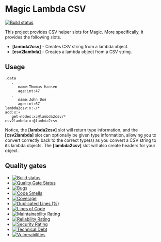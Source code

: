 
# Magic Lambda CSV

[![Build status](https://travis-ci.com/polterguy/magic.lambda.csv.svg?master)](https://travis-ci.com/polterguy/magic.lambda.csv)

This project provides CSV helper slots for Magic. More specifically, it provides the following slots.

* __[lambda2csv]__ - Creates CSV string from a lambda object.
* __[csv2lambda]__ - Creates a lambda object from a CSV string.

## Usage

```
.data
   .
      name:Thomas Hansen
      age:int:47
   .
      name:John Doe
      age:int:67
lambda2csv:x:-/*
add:x:+
   get-nodes:x:@lambda2csv/*
csv2lambda:x:@lambda2csv
```

Notice, the **[lambda2csv]** slot will return type information, and the **[csv2lambda]** slot can optionally be
given type information, allowing you to convert correctly back to the correct type(s) as you convert a CSV
string to its lambda objects. The **[lambda2csv]** slot will also create headers for your object.

## Quality gates

- [![Build status](https://travis-ci.com/polterguy/magic.lambda.csv.svg?master)](https://travis-ci.com/polterguy/magic.lambda.csv)
- [![Quality Gate Status](https://sonarcloud.io/api/project_badges/measure?project=polterguy_magic.lambda.csv&metric=alert_status)](https://sonarcloud.io/dashboard?id=polterguy_magic.lambda.csv)
- [![Bugs](https://sonarcloud.io/api/project_badges/measure?project=polterguy_magic.lambda.csv&metric=bugs)](https://sonarcloud.io/dashboard?id=polterguy_magic.lambda.csv)
- [![Code Smells](https://sonarcloud.io/api/project_badges/measure?project=polterguy_magic.lambda.csv&metric=code_smells)](https://sonarcloud.io/dashboard?id=polterguy_magic.lambda.csv)
- [![Coverage](https://sonarcloud.io/api/project_badges/measure?project=polterguy_magic.lambda.csv&metric=coverage)](https://sonarcloud.io/dashboard?id=polterguy_magic.lambda.csv)
- [![Duplicated Lines (%)](https://sonarcloud.io/api/project_badges/measure?project=polterguy_magic.lambda.csv&metric=duplicated_lines_density)](https://sonarcloud.io/dashboard?id=polterguy_magic.lambda.csv)
- [![Lines of Code](https://sonarcloud.io/api/project_badges/measure?project=polterguy_magic.lambda.csv&metric=ncloc)](https://sonarcloud.io/dashboard?id=polterguy_magic.lambda.csv)
- [![Maintainability Rating](https://sonarcloud.io/api/project_badges/measure?project=polterguy_magic.lambda.csv&metric=sqale_rating)](https://sonarcloud.io/dashboard?id=polterguy_magic.lambda.csv)
- [![Reliability Rating](https://sonarcloud.io/api/project_badges/measure?project=polterguy_magic.lambda.csv&metric=reliability_rating)](https://sonarcloud.io/dashboard?id=polterguy_magic.lambda.csv)
- [![Security Rating](https://sonarcloud.io/api/project_badges/measure?project=polterguy_magic.lambda.csv&metric=security_rating)](https://sonarcloud.io/dashboard?id=polterguy_magic.lambda.csv)
- [![Technical Debt](https://sonarcloud.io/api/project_badges/measure?project=polterguy_magic.lambda.csv&metric=sqale_index)](https://sonarcloud.io/dashboard?id=polterguy_magic.lambda.csv)
- [![Vulnerabilities](https://sonarcloud.io/api/project_badges/measure?project=polterguy_magic.lambda.csv&metric=vulnerabilities)](https://sonarcloud.io/dashboard?id=polterguy_magic.lambda.csv)
